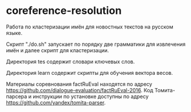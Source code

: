 # coreference-resolution

Работа по кластеризации имён для новостных текстов на русском языке.

Скрипт "./do.sh" запускает по порядку две грамматики для извлечения имён и далее скрипт для кластеризации. 


Директория tes содержит словари ключевых слов.

Директория learn содержит скрипты для обучения вектора весов.

Материалы соревнования factRuEval находятся по адресу https://github.com/dialogue-evaluation/factRuEval-2016.
Код Томита-парсера и инструкции по установке доступны по адресу https://github.com/yandex/tomita-parser.
